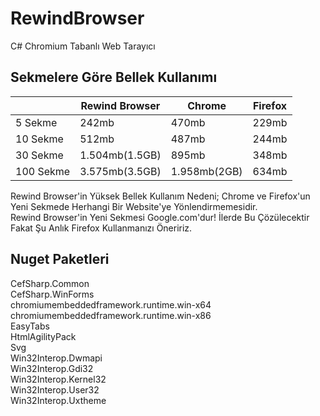 # RewindBrowser
C# Chromium Tabanlı Web Tarayıcı

## Sekmelere Göre Bellek Kullanımı
<table>
    <thead>
        <tr>
            <th></th>
            <th>Rewind Browser</th>
            <th>Chrome</th>
            <th>Firefox</th>
        </tr>
    </thead>
    <tbody>
        <tr>
            <td>5 Sekme</td>
            <td>242mb</td>
            <td>470mb</td>
            <td>229mb</td>
        </tr>
        <tr>
            <td>10 Sekme</td>
            <td>512mb</td>
            <td>487mb</td>
            <td>244mb</td>
        </tr>
        <tr>
            <td>30 Sekme</td>
            <td>1.504mb(1.5GB)</td>
            <td>895mb</td>
            <td>348mb</td>
        </tr>
        <tr>
            <td>100 Sekme</td>
            <td>3.575mb(3.5GB)</td>
            <td>1.958mb(2GB)</td>
            <td>634mb</td>
        </tr>
    </tbody>
</table>
Rewind Browser'in Yüksek Bellek Kullanım Nedeni; Chrome ve Firefox'un Yeni Sekmede Herhangi Bir Website'ye Yönlendirmemesidir.<br>
Rewind Browser'in Yeni Sekmesi Google.com'dur! İlerde Bu Çözülecektir Fakat Şu Anlık Firefox Kullanmanızı Öneririz.

## Nuget Paketleri
CefSharp.Common<br>
CefSharp.WinForms<br>
chromiumembeddedframework.runtime.win-x64<br>
chromiumembeddedframework.runtime.win-x86<br>
EasyTabs<br>
HtmlAgilityPack<br>
Svg<br>
Win32Interop.Dwmapi<br>
Win32Interop.Gdi32<br>
Win32Interop.Kernel32<br>
Win32Interop.User32<br>
Win32Interop.Uxtheme<br>
